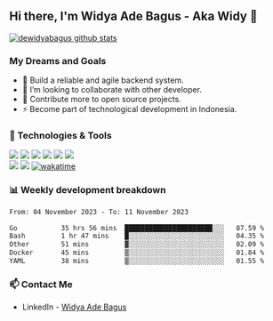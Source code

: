 ## Hi there, I'm Widya Ade Bagus - Aka Widy 👋

[![dewidyabagus github stats](https://github-readme-stats.vercel.app/api?username=dewidyabagus)](https://github.com/dewidyabagus/dewidyabagus)

### My Dreams and Goals
- 🌱 Build a reliable and agile backend system.
- 👯 I’m looking to collaborate with other developer.
- 🥅 Contribute more to open source projects.
- ⚡ Become part of technological development in Indonesia.

### 🔧 Technologies & Tools
![](https://img.shields.io/badge/OS-Windows_11-informational?style=flat&logo=windows&logoColor=white&color=blue)
![](https://img.shields.io/badge/Database-PostgreSQL-informational?style=flat&logo=postgresql&logoColor=white&color=blue)
![](https://img.shields.io/badge/Code-Golang-informational?style=flat&logo=go&logoColor=white&color=blue)
![](https://img.shields.io/badge/Editor-Visual_Studio_Code-informational?style=flat&logo=visualstudiocode&logoColor=white&color=blue)
![](https://img.shields.io/badge/Shell-Bash-informational?style=flat&logo=gnu-bash&logoColor=white&color=blue)
![](https://img.shields.io/badge/VCS-Git-informational?style=flat&logo=git&logoColor=white&color=blue)<br />
![](https://img.shields.io/badge/Container-Docker-informational?style=flat&logo=docker&logoColor=white&color=blue)
![](https://img.shields.io/badge/REST_Client-Postman-informational?style=flat&logo=postman&logoColor=white&color=blue)
[![wakatime](https://wakatime.com/badge/user/8623d08b-0ace-4535-9063-e0230298f0a9.svg)](https://wakatime.com/@8623d08b-0ace-4535-9063-e0230298f0a9)

### 📊 Weekly development breakdown

<!--START_SECTION:waka-->

```txt
From: 04 November 2023 - To: 11 November 2023

Go           35 hrs 56 mins  ██████████████████████░░░   87.59 %
Bash         1 hr 47 mins    █░░░░░░░░░░░░░░░░░░░░░░░░   04.35 %
Other        51 mins         ▓░░░░░░░░░░░░░░░░░░░░░░░░   02.09 %
Docker       45 mins         ▒░░░░░░░░░░░░░░░░░░░░░░░░   01.84 %
YAML         38 mins         ▒░░░░░░░░░░░░░░░░░░░░░░░░   01.55 %
```

<!--END_SECTION:waka-->

### 📫 Contact Me
- LinkedIn - [Widya Ade Bagus](https://www.linkedin.com/in/widyaadebagus/)
